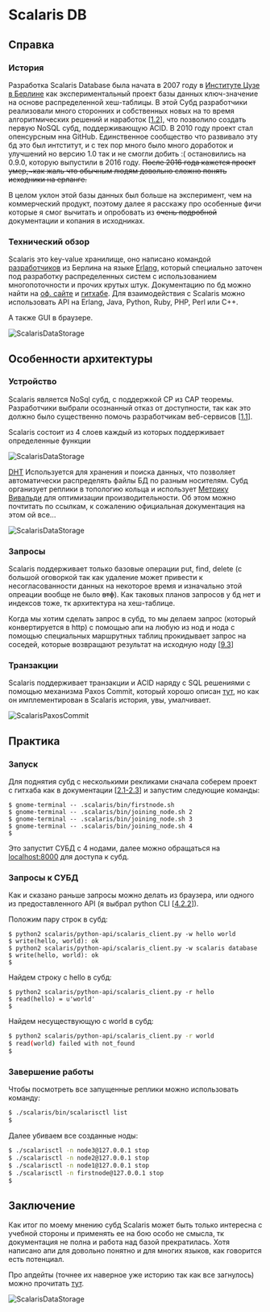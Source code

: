 # Scalaris DB

## Cправка

### История

Разработка Scalaris Database была начата в 2007 году в [Институтe Цузе в Берлине](https://www.zib.de/) как экспериментальный проект базы данных ключ-значение на основе распределенной хеш-таблицы. В этой Cубд разработчики реализовали много сторонних и собственных новых на то время алгоритмических решений и наработок [[1.2](https://github.com/scalaris-team/scalaris/blob/master/user-dev-guide/main.pdf)], что позволило создать первую NoSQL субд, поддерживающую ACID. В 2010 году проект стал опенсурсным нна GitHub. Единственное сообщество что развивало эту бд это был интститут, и с тех пор много было много доработок и улучшений но версию 1.0 так и не смогли добить :( остановились на 0.9.0, которую выпустили в 2016 году. ~~После 2016 года кажется проект умер,~как жаль что обычным людям довольно сложно понять исходники на ерланге.~~

В целом уклон этой базы данных был больше на эксперимент, чем на коммерческий продукт, поэтому далее я расскажу про особенные фичи которые я смог вычитать и опробовать из ~~очень подробной~~ документации и копания в исходниках.

### Технический обзор

Scalaris это key-value хранилище, оно написано командой [разработчиков](https://github.com/scalaris-team/scalaris/blob/master/AUTHORS) из Берлина на языке [Erlang](https://ru.wikipedia.org/wiki/Erlang), который специально заточен под разработку распределенных систем c использованием многопоточности и прочих крутых штук. Документацию по бд можно найти на [оф. сайте](https://scalaris.zib.de/) и [гитхабе](https://github.com/scalaris-team/scalaris). Для взаимодействия с Scalaris можно использовать API на Erlang, Java, Python, Ruby, PHP, Perl или C++.

А также GUI в браузере.

![ScalarisDataStorage](pic/ScalarisWebInterface.png)

## Особенности архитектуры

### Устройство

Scalaris является NoSql субд, с поддержкой CP из CAP теоремы. Разработчики выбрали осознанный отказ от доступности, так как это должно было существенно помочь разработчикам веб-сервисов [[1.1](https://github.com/scalaris-team/scalaris/blob/master/user-dev-guide/main.pdf)].

Scalaris состоит из 4 слоев каждый из которых поддерживает определенные функции

![ScalarisDataStorage](pic/ScalarisLayers.png)

[DHT](https://en.wikipedia.org/wiki/Distributed_hash_table) Используется для хранения и поиска данных, что позволяет автоматически распределять файлы БД по разным носителям. Субд организует реплики в топологию кольца и использует [Метрику Вивальди](https://en.wikipedia.org/wiki/Vivaldi_coordinates) для оптимизации производительности.
Об этом можно почтитать по ссылкам, к сожалению официальная документация на этом ой все...

![ScalarisDataStorage](pic/ScalarisDataStore.png)

### Запросы

Scalaris поддерживает только базовые операции put, find, delete (с большой оговоркой так как удаление может привести к несогласованности данных на некоторое время и изначально этой опреации вообще не было ~~втф~~). Как таковых планов запросов у бд нет и индексов тоже, тк архитектура на хеш-таблице.

Когда мы хотим сделать запрос в субд, то мы делаем запрос (который конвертируется в http) с помощью апи на любую из нод и нода с помощью специальных маршрутных таблиц прокидывает запрос на соседей, которые возвращают результат на исходную ноду [[9.3](https://github.com/scalaris-team/scalaris/blob/master/user-dev-guide/main.pdf)]

### Транзакции

Scalaris поддерживает транзакции и ACID наряду с SQL решениями с помощью механизма Paxos Commit, который хорошо описан [тут](https://lamport.azurewebsites.net/video/consensus-on-transaction-commit.pdf), но как он имплементирован в Scalaris история, увы, умалчивает.

![ScalarisPaxosCommit](pic/ScalarisPaxos.png)

## Практика

### Запуск

Для поднятия субд с несколькими рекликами сначала соберем проект с гитхаба как в документации [[2.1-2.3](https://github.com/scalaris-team/scalaris/blob/master/user-dev-guide/main.pdf)] и запустим следующие команды:

```Shell
$ gnome-terminal -- .scalaris/bin/firstnode.sh
$ gnome-terminal -- .scalaris/bin/joining_node.sh 2
$ gnome-terminal -- .scalaris/bin/joining_node.sh 3
$ gnome-terminal -- .scalaris/bin/joining_node.sh 4
$
```

Это запустит СУБД с 4 нодами, далее можно обращаться на [localhost:8000](http://localhost:8000) для доступа к субд.

### Запросы к СУБД

Как и сказано раньше запросы можно делать из браузера, или одного из предоставленного API (я выбрал python CLI [[4.2.2](https://github.com/scalaris-team/scalaris/blob/master/user-dev-guide/main.pdf)]).

Положим пару строк в субд:

```Shell
$ python2 scalaris/python-api/scalaris_client.py -w hello world
$ write(hello, world): ok
$ python2 scalaris/python-api/scalaris_client.py -w scalaris database
$ write(hello, world): ok
$
```

Найдем строку с hello в субд:

```Shell
$ python2 scalaris/python-api/scalaris_client.py -r hello
$ read(hello) = u'world'
$
```

Найдем несуществующую с world в субд:

```sh
$ python2 scalaris/python-api/scalaris_client.py -r world
$ read(world) failed with not_found
$
```

### Завершение работы

Чтобы посмотреть все запущенные реплики можно использовать команду:

```sh
$ ./scalaris/bin/scalarisctl list
$
```

Далее убиваем все созданные ноды:

```sh
$ ./scalarisctl -n node3@127.0.0.1 stop
$ ./scalarisctl -n node2@127.0.0.1 stop
$ ./scalarisctl -n node1@127.0.0.1 stop
$ ./scalarisctl -n firstnode@127.0.0.1 stop
$
```

## Заключение

Как итог по моему мнению субд Scalaris может быть только интересна с учебной стороны и применять ее на бою особо не смысла, тк документация не полна и работа над базой прекратилась. Хотя написано апи для довольно понятно и для многих языков, как говорится есть потенциал.

Про апдейты (точнее их наверное уже историю так как все загнулось) можно прочитать [тут](http://scalaris.zib.de/releases.html).

![ScalarisDataStorage](pic/ThatAll.jpeg)
